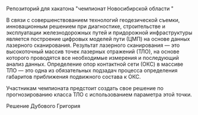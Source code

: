 Репозиторий для хакатона "чемпионат Новосибирской области "

В связи с совершенствованием технологий геодезической съемки, инновационным решением при диагностике, строительстве и эксплуатации железнодорожных путей и придорожной инфраструктуры является построение цифровых моделей пути (ЦМП) на основе данных лазерного сканирования. Результат лазерного сканирования — это высокоточный массив точек лазерных отражений (ТЛО), на основе которого проводятся все необходимые измерения и последующий анализ данных. Определение опор контактной сети (ОКС) в массиве ТЛО — это одна из обязательных подзадач процесса определения габаритов приближения подвижного состава к ОКС.

Участникам чемпионата предстоит создать свое решение по прогнозированию класса ТЛО с использованием параметра этой точки.

Решение Дубового Григория
